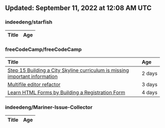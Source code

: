 ## Updated: September 11, 2022 at 12:08 AM UTC


### indeedeng/starfish
|**Title**|**Age**|
|:----|:----|


### freeCodeCamp/freeCodeCamp
|**Title**|**Age**|
|:----|:----|
|[Step 15 Building a City Skyline curriculum is missing important information](https://github.com/freeCodeCamp/freeCodeCamp/issues/47474)|2&nbsp;days|
|[Multifile editor refactor](https://github.com/freeCodeCamp/freeCodeCamp/issues/47467)|3&nbsp;days|
|[Learn HTML Forms by Building a Registration Form](https://github.com/freeCodeCamp/freeCodeCamp/issues/47456)|4&nbsp;days|


### indeedeng/Mariner-Issue-Collector
|**Title**|**Age**|
|:----|:----|